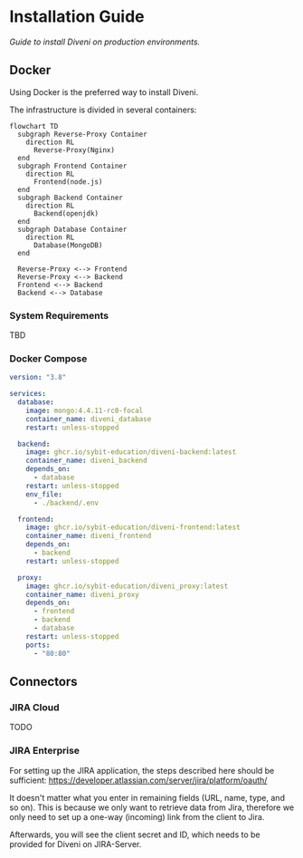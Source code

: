 # Installation Guide

*Guide to install Diveni on production environments.*

## Docker

Using Docker is the preferred way to install Diveni.

The infrastructure is divided in several containers:

```mermaid
flowchart TD
  subgraph Reverse-Proxy Container
    direction RL
      Reverse-Proxy(Nginx)
  end  
  subgraph Frontend Container
    direction RL
      Frontend(node.js)
  end
  subgraph Backend Container
    direction RL
      Backend(openjdk)
  end
  subgraph Database Container
    direction RL
      Database(MongoDB)
  end  

  Reverse-Proxy <--> Frontend
  Reverse-Proxy <--> Backend  
  Frontend <--> Backend
  Backend <--> Database
````

### System Requirements

TBD 

### Docker Compose 

```yaml
version: "3.8"

services:
  database:
    image: mongo:4.4.11-rc0-focal
    container_name: diveni_database
    restart: unless-stopped    

  backend:
    image: ghcr.io/sybit-education/diveni-backend:latest
    container_name: diveni_backend
    depends_on:
      - database
    restart: unless-stopped    
    env_file:
      - ./backend/.env

  frontend:
    image: ghcr.io/sybit-education/diveni-frontend:latest
    container_name: diveni_frontend
    depends_on:
      - backend
    restart: unless-stopped      

  proxy:
    image: ghcr.io/sybit-education/diveni_proxy:latest
    container_name: diveni_proxy
    depends_on:
      - frontend
      - backend
      - database    
    restart: unless-stopped
    ports:
      - "80:80"

```

## Connectors

### JIRA Cloud

TODO

### JIRA Enterprise

For setting up the JIRA application, the steps described here should be sufficient:
<https://developer.atlassian.com/server/jira/platform/oauth/>

It doesn't matter what you enter in remaining fields (URL, name, type, and so on).
This is because we only want to retrieve data from Jira, therefore we only need to set up a
one-way (incoming) link from the client to Jira.

Afterwards, you will see the client secret and ID, which needs to be provided for Diveni on
JIRA-Server.
